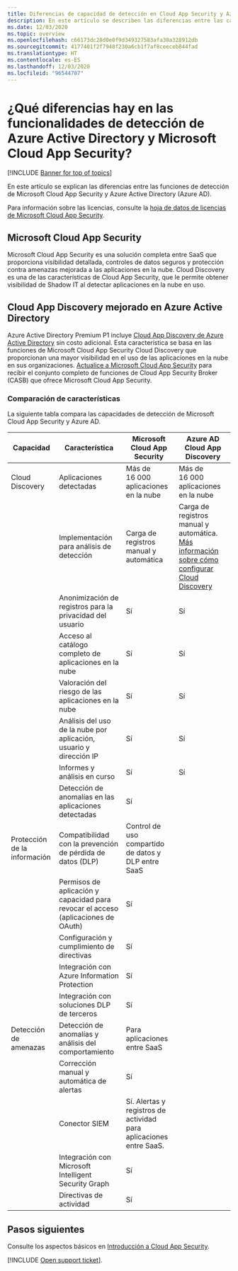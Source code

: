 ```yaml
---
title: Diferencias de capacidad de detección en Cloud App Security y Azure AD
description: En este artículo se describen las diferencias entre las capacidades de detección de Microsoft Cloud App Security y Azure AD.
ms.date: 12/03/2020
ms.topic: overview
ms.openlocfilehash: c66173dc28d0e0f9d349327583afa30a328912db
ms.sourcegitcommit: 4177401f2f7948f230a6cb1f7af8ceeceb844fad
ms.translationtype: HT
ms.contentlocale: es-ES
ms.lasthandoff: 12/03/2020
ms.locfileid: "96544707"
---
```

# <a name="what-are-the-differences-in-discovery-capabilities-for-azure-active-directory-and-microsoft-cloud-app-security"></a>¿Qué diferencias hay en las funcionalidades de detección de Azure Active Directory y Microsoft Cloud App Security?

[!INCLUDE [Banner for top of topics](includes/banner.md)]

En este artículo se explican las diferencias entre las funciones de detección de Microsoft Cloud App Security y Azure Active Directory (Azure AD).

Para información sobre las licencias, consulte la [hoja de datos de licencias de Microsoft Cloud App Security](https://aka.ms/mcaslicensing).

## <a name="microsoft-cloud-app-security"></a>Microsoft Cloud App Security

Microsoft Cloud App Security es una solución completa entre SaaS que proporciona visibilidad detallada, controles de datos seguros y protección contra amenazas mejorada a las aplicaciones en la nube. Cloud Discovery es una de las características de Cloud App Security, que le permite obtener visibilidad de Shadow IT al detectar aplicaciones en la nube en uso.

## <a name="enhanced-cloud-app-discovery-in-azure-active-directory"></a>Cloud App Discovery mejorado en Azure Active Directory

Azure Active Directory Premium P1 incluye [Cloud App Discovery de Azure Active Directory](./set-up-cloud-discovery.md) sin costo adicional. Esta característica se basa en las funciones de Microsoft Cloud App Security Cloud Discovery que proporcionan una mayor visibilidad en el uso de las aplicaciones en la nube en sus organizaciones. [Actualice a Microsoft Cloud App Security](https://www.microsoft.com/cloud-platform/cloud-app-security) para recibir el conjunto completo de funciones de Cloud App Security Broker (CASB) que ofrece Microsoft Cloud App Security.

### <a name="feature-comparison"></a>Comparación de características

La siguiente tabla compara las capacidades de detección de Microsoft Cloud App Security y Azure AD.

|Capacidad|Característica|Microsoft Cloud App Security|Azure AD Cloud App Discovery|
|----|----|----|----|
|Cloud Discovery|Aplicaciones detectadas|Más de 16 000 aplicaciones en la nube|Más de 16 000 aplicaciones en la nube|
||Implementación para análisis de detección|Carga de registros manual y automática|Carga de registros manual y automática. [Más información sobre cómo configurar Cloud Discovery](set-up-cloud-discovery.md)|
||Anonimización de registros para la privacidad del usuario|Sí|Sí|
||Acceso al catálogo completo de aplicaciones en la nube|Sí|Sí|
||Valoración del riesgo de las aplicaciones en la nube|Sí|Sí|
||Análisis del uso de la nube por aplicación, usuario y dirección IP|Sí|Sí|
||Informes y análisis en curso|Sí|Sí|
||Detección de anomalías en las aplicaciones detectadas|Sí||
|Protección de la información|Compatibilidad con la prevención de pérdida de datos (DLP)|Control de uso compartido de datos y DLP entre SaaS||
||Permisos de aplicación y capacidad para revocar el acceso (aplicaciones de OAuth)|Sí||
||Configuración y cumplimiento de directivas|Sí||
||Integración con Azure Information Protection |Sí||
||Integración con soluciones DLP de terceros|Sí||
|Detección de amenazas|Detección de anomalías y análisis del comportamiento|Para aplicaciones entre SaaS||
||Corrección manual y automática de alertas|Sí||
||Conector SIEM|Sí. Alertas y registros de actividad para aplicaciones entre SaaS.||
||Integración con Microsoft Intelligent Security Graph|Sí||
||Directivas de actividad|Sí||

## <a name="next-steps"></a>Pasos siguientes

Consulte los aspectos básicos en [Introducción a Cloud App Security](getting-started-with-cloud-app-security.md).

[!INCLUDE [Open support ticket](includes/support.md)].